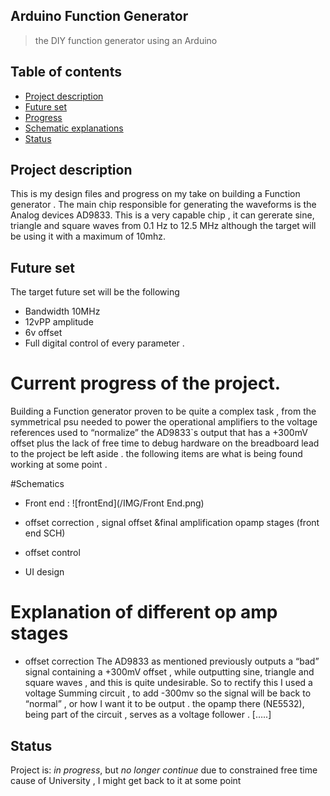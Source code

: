 ## Arduino Function Generator 
>the DIY function generator using an Arduino



## Table of contents
* [Project description](#Project-description)
* [Future set ](#Future-set)
* [Progress ](#current-progress-of-the-project.)
* [Schematic explanations](#EXPLANATION-OF-DIFFERENT-OP-AMP-STAGES)
* [Status](#Status)


## Project description 
This is my design files and progress on my take on building a Function generator . The main chip responsible for generating the waveforms is the Analog devices AD9833. This is a very capable chip  , it can gererate sine, triangle and square waves from 0.1 Hz to 12.5 MHz although the target will  be using it with a maximum of 10mhz.


## Future set 
The target future set will be the following 
* Bandwidth 10MHz
* 12vPP amplitude 
* 6v offset
* Full digital control of every parameter . 


# Current progress of the project. 
Building a Function generator proven to be quite a complex task , from the symmetrical psu needed to power the operational amplifiers to the voltage references used  to “normalize” the AD9833`s output that has a +300mV offset plus the lack of free time to debug hardware on the breadboard lead to the project be left aside . the following items are what is being found working at some point . 

#Schematics 

* Front end : 
    ![frontEnd](/IMG/Front End.png)


* offset correction , signal offset &final amplification opamp stages (front end SCH) 
* offset control 
* UI design 
#  Explanation of different op amp stages 

* offset correction 
The AD9833 as mentioned previously outputs a “bad” signal containing a +300mV offset , while outputting sine,  triangle and square waves , and this is quite undesirable. So to rectify this I used a voltage Summing circuit , to add -300mv so the signal will be back to “normal” , or how I want it to be output . the opamp there (NE5532), being part of the circuit , serves as a voltage follower . 
[…..] 


## Status
Project is: _in progress_,  but  _no longer continue_  due to constrained free time cause of University , I might get back to it at some point
